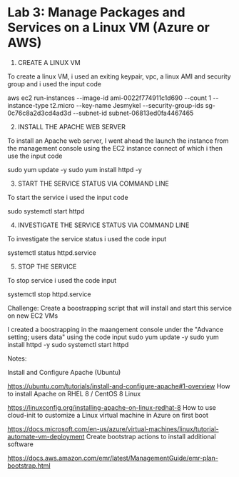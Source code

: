 # Lab 3: Manage Packages and Services on a Linux VM (Azure or AWS)


1. CREATE A LINUX VM

To create a linux VM, i used an exiting keypair, vpc, a linux AMI and security group and i used the input code

aws ec2 run-instances 
--image-id ami-0022f774911c1d690 
--count 1 
--instance-type t2.micro 
--key-name Jesmykel 
--security-group-ids sg-0c76c8a2d3cd4ad3d
--subnet-id subnet-06813ed0fa4467465


2. INSTALL THE APACHE WEB SERVER

To install an Apache web server, I went ahead the launch the instance from the management console using the EC2 instance connect of which i then use the input code

sudo yum update -y
sudo yum install httpd -y

3. START THE SERVICE STATUS VIA COMMAND LINE

To start the service i used the input code 

sudo systemctl start httpd

4. INVESTIGATE THE SERVICE STATUS VIA COMMAND LINE

To investigate the service status i used the code input

systemctl status httpd.service

5. STOP THE SERVICE

To stop service i used the code input

systemctl stop httpd.service


Challenge: Create a boostrapping script that will install and start this service on new EC2 VMs

I created a boostrapping in the maangement console under the "Advance setting; users data" using the code input
sudo yum update -y
sudo yum install httpd -y
sudo systemctl start httpd 

Notes:

Install and Configure Apache (Ubuntu)

https://ubuntu.com/tutorials/install-and-configure-apache#1-overview
How to install Apache on RHEL 8 / CentOS 8 Linux

https://linuxconfig.org/installing-apache-on-linux-redhat-8
How to use cloud-init to customize a Linux virtual machine in Azure on first boot

https://docs.microsoft.com/en-us/azure/virtual-machines/linux/tutorial-automate-vm-deployment
Create bootstrap actions to install additional software

https://docs.aws.amazon.com/emr/latest/ManagementGuide/emr-plan-bootstrap.html